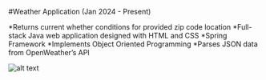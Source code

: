 #Weather Application (Jan 2024 - Present)

*Returns current whether conditions for provided zip code location
*Full-stack Java web application designed with HTML and CSS
*Spring Framework
*Implements Object Oriented Programming
*Parses JSON data from OpenWeather’s API

![alt text](https://github.com/morrillchelsea/WeatherApp/blob/Spring/image.jpg?raw=true)
